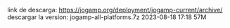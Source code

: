 link de descarga: https://jogamp.org/deployment/jogamp-current/archive/
descargar la version: 	jogamp-all-platforms.7z	2023-08-18 17:18	57M	 

